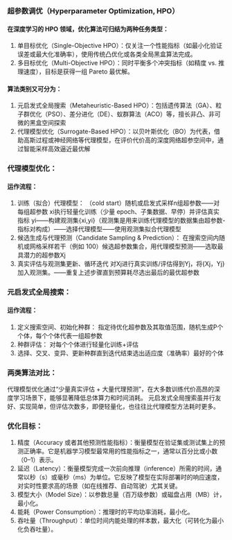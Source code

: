 ### 超参数调优（Hyperparameter Optimization, HPO）

#### 在深度学习的 HPO 领域，优化算法可归结为两种任务类型：
1. 单目标优化（Single-Objective HPO）：仅关注一个性能指标（如最小化验证误差或最大化准确率），使用传统凸优化或各类全局黑盒算法完成。
2. 多目标优化（Multi-Objective HPO）：同时平衡多个冲突指标（如精度 vs. 推理速度），目标是获得一组 Pareto 最优解。

#### 算法类别又可分为：
1. 元启发式全局搜索（Metaheuristic-Based HPO）：包括遗传算法（GA）、粒子群优化（PSO）、差分进化（DE）、蚁群算法（ACO）等，擅长非凸、非可微的黑盒空间探索 
2. 代理模型优化（Surrogate-Based HPO）：以贝叶斯优化（BO）为代表，借助高斯过程或神经网络等代理模型，在评价代价高的深度网络超参空间中，通过智能采样高效逼近最优解 

### 代理模型优化：
#### 运作流程：
1. 训练（拟合）代理模型：
   （cold start）随机或启发式采样n组超参数——对每组超参数 xi执行轻量化训练（少量 epoch、子集数据、早停）并评估真实指标 yi——构建观测集{xi,yi}（观测集是用来训练代理模型的数据集由超参数-指标对构成）——选择代理模型——使用观测集拟合代理模型
2. 候选生成与代理预测（Candidate Sampling & Prediction）：
   在搜索空间内随机或网格采样若干（例如 100）候选超参数集合，用代理模型预测——选取最具潜力的超参数Xj
3. 真实评估与观测集更新、循环迭代
   对Xj进行真实训练/评估得到Yj，将{Xj，Yj}加入观测集。——重复上述步骤直到预算耗尽选出最后的最优超参数

### 元启发式全局搜索：
#### 运作流程：
1. 定义搜索空间、初始化种群：
   指定待优化超参数及其取值范围，随机生成P个个体，每个个体代表一组超参数
2. 种群评估：
   对每个个体进行轻量化训练+评估
3. 选择、交叉、变异、更新种群直到迭代结束选出适应度（准确率）最好的个体

### 两类算法对比：
代理模型优化通过“少量真实评估 + 大量代理预测”，在大多数训练代价高昂的深度学习场景下，能够显著降低总体算力和时间消耗。
元启发式全局搜索虽并行友好、实现简单，但评估次数多，即便轻量化，也往往比代理模型方法耗时更多。

### 优化目标：
1. 精度（Accuracy 或者其他预测性能指标）：衡量模型在验证集或测试集上的预测正确率。它是机器学习模型最常用的性能指标之一，通常以百分比或小数（0–1）表示。
2. 延迟（Latency）：衡量模型完成一次前向推理（inference）所需的时间，通常以秒（s）或毫秒（ms）为单位。它反映了模型在实际部署时的响应速度，对实时性要求高的场景（如在线推荐、自动驾驶）尤其关键。
3. 模型大小（Model Size）：以参数总量（百万级参数）或磁盘占用（MB）计，最小化。
4. 能耗（Power Consumption）：推理时的平均功率消耗，最小化。
5. 吞吐量（Throughput）：单位时间内能处理的样本数，最大化（可转化为最小化负吞吐量）。



